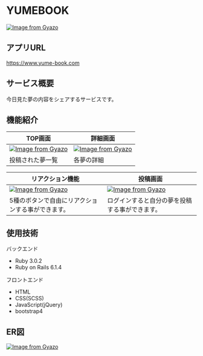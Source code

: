 # YUMEBOOK
[![Image from Gyazo](https://i.gyazo.com/e930ff5a6df648b5dd67f237d9e3c644.png)](https://gyazo.com/e930ff5a6df648b5dd67f237d9e3c644)

## アプリURL
https://www.yume-book.com

## サービス概要
今日見た夢の内容をシェアするサービスです。

## 機能紹介
| TOP画面 | 詳細画面 |
| ---- |----|
| [![Image from Gyazo](https://i.gyazo.com/fe2fe391cba37957a1867cdef38f6a5b.gif)](https://gyazo.com/fe2fe391cba37957a1867cdef38f6a5b) | [![Image from Gyazo](https://i.gyazo.com/8854340e7e3bf72dfb52f4b031fea639.png)](https://gyazo.com/8854340e7e3bf72dfb52f4b031fea639) |
| 投稿された夢一覧 | 各夢の詳細 |

| リアクション機能 | 投稿画面 |
| ---- | ---- |
| [![Image from Gyazo](https://i.gyazo.com/c135d6aa06923731efd0fd934bad78dd.gif)](https://gyazo.com/c135d6aa06923731efd0fd934bad78dd) | [![Image from Gyazo](https://i.gyazo.com/9f008739ce712cec5932b62637978d1a.png)](https://gyazo.com/9f008739ce712cec5932b62637978d1a) |
| 5種のボタンで自由にリアクションする事ができます。 | ログインすると自分の夢を投稿する事ができます。 |


## 使用技術
バックエンド
- Ruby 3.0.2
- Ruby on Rails 6.1.4

フロントエンド
- HTML
- CSS(SCSS)
- JavaScript(jQuery)
- bootstrap4


## ER図
[![Image from Gyazo](https://i.gyazo.com/11d8659a33aeabc30f8681df26730c60.png)](https://gyazo.com/11d8659a33aeabc30f8681df26730c60)
